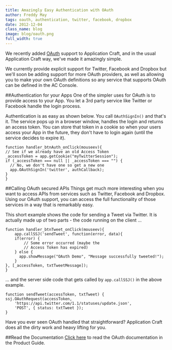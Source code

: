 ```yaml
---
title: Amazingly Easy Authentication with OAuth
author: Freddy May
tags: oauth, authentication, twitter, facebook, dropbox
date: 2012-12-04
class_name: blog
image: blog/oauth.png
full_width: true
---
```


We recently added [OAuth](http://oauth.net/) support to Application Craft, and in the usual Application Craft way, we've made it amazingly simple.

We currently provide explicit support for Twitter, Facebook and Dropbox but we'll soon be adding support for more OAuth providers, as well as allowing you to make your own OAuth definitions so any service that supports OAuth can be defined in the AC Console.

##Authentication for your Apps
One of the simpler uses for OAuth is to provide access to your App. You let a 3rd party service like Twitter or Facebook handle the login process.

Authentication is as easy as shown below. You call `OAuthSignIn()` and that's it. The service pops up in a browser window, handles the login and returns an access token. You can store that token in a cookie so when your users access your App in the future, they don't have to login again (until the service decides to expire it).

	function handler_btnAuth_onClick(mouseev){
    // See if we already have an old Access Token
    _accessToken = app.getCookie("myTwitterSession");
    if (_accessToken === null || _accessToken === "") {
      // No, we don't have one so get a new one
      app.OAuthSignIn('twitter', authCallback);
    }
	}


##Calling OAuth secured APIs
Things get much more interesting when you want to access APIs from services such as Twitter, Facebook and Dropbox. Using our OAuth support, you can access the full functionality of those services in a way that is remarkably easy.

This short example shows the code for sending a Tweet via Twitter. It is actually made up of two parts - the code running on the client ...

	function handler_btnTweet_onClick(mouseev){
		app.callSSJ('sendTweet', function(error, data){
        if(error) {
        	// Some error occurred (maybe the 
        	// Access Token has expired)
        } else {
          app.showMessage("OAuth Demo", "Message successfully tweeted!");  
        }
    }, [_accessToken, txtTweetMessage]);
	}

... and the server side code that gets called by `app.callSSJ()` in the above example.

	function sendTweet(accessToken, txtTweet) {
    ssj.OAuthRequest(accessToken, 
        'https://api.twitter.com/1.1/statuses/update.json',    
        'POST', { status: txtTweet });
	}

Have you ever seen OAuth handled that straightforward? Application Craft does all the dirty work and heavy lifting for you.

##Read the Documentation
[Click here](/developers/documentation/product-guide/advanced-features/oauth/) to read the OAuth documentation in the Product Guide.



